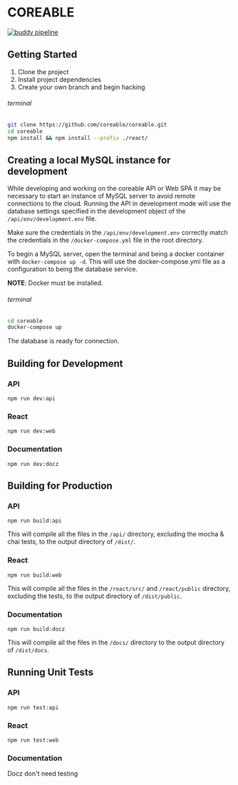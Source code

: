 # COREABLE

[![buddy pipeline](https://app.buddy.works/coreable/coreable/pipelines/pipeline/249362/badge.svg?token=252cdbde644b14054bdafb973256abc7284acd646c277e9f4ac8a5367f196bfb "buddy pipeline")](https://app.buddy.works/coreable/coreable/pipelines/pipeline/249362)

## Getting Started

1. Clone the project
2. Install project dependencies
3. Create your own branch and begin hacking

###### terminal 

```bash
git clone https://github.com/coreable/coreable.git
cd coreable
npm install && npm install --prefix ./react/
```

## Creating a local MySQL instance for development

While developing and working on the coreable API or Web SPA it may be necessary to start an instance of MySQL server to avoid remote connections to the cloud. Running the API in development mode will use the database settings specified in the development object of the `/api/env/development.env` file.

Make sure the credentials in the `/api/env/development.env` correctly match the credentials in the `/docker-compose.yml` file in the root directory.

To begin a MySQL server, open the terminal and being a docker container with `docker-compose up -d`. This will use the docker-compose.yml file as a configuration to being the database service.

**NOTE**: Docker must be installed.

###### terminal

```bash
cd coreable
docker-compose up
```

The database is ready for connection.

## Building for Development

### API

`npm run dev:api`

### React

`npm run dev:web`

### Documentation

`npm run dev:docz`

## Building for Production

### API

`npm run build:api`

This will compile all the files in the `/api/` directory, excluding the mocha & chai tests, to the output directory of `/dist/`. 

### React

`npm run build:web`

This will compile all the files in the `/react/src/` and `/react/public` directory, excluding the tests, to the output directory of `/dist/public`. 

### Documentation

`npm run build:docz`

This will compile all the files in the `/docs/` directory to the output directory of `/dist/docs`. 

## Running Unit Tests

### API

`npm run test:api`

### React

`npm run test:web`

### Documentation

Docz don't need testing
